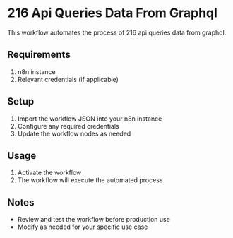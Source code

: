 # 216 Api Queries Data From Graphql

This workflow automates the process of 216 api queries data from graphql.

## Requirements

1. n8n instance
2. Relevant credentials (if applicable)

## Setup

1. Import the workflow JSON into your n8n instance
2. Configure any required credentials
3. Update the workflow nodes as needed

## Usage

1. Activate the workflow
2. The workflow will execute the automated process

## Notes

- Review and test the workflow before production use
- Modify as needed for your specific use case
